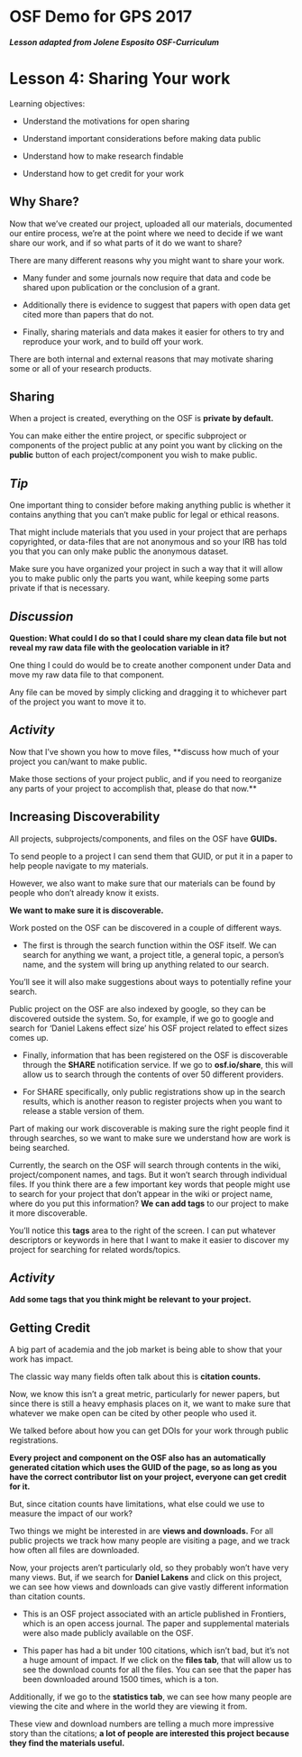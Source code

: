 # OSF Demo for GPS 2017

##### Lesson adapted from Jolene Esposito OSF-Curriculum

# Lesson 4: Sharing Your work

Learning objectives:

* Understand the motivations for open sharing

* Understand important considerations before making data public

* Understand how to make research findable

* Understand how to get credit for your work


## Why Share?
Now that we’ve created our project, uploaded all our materials, documented our entire process, we’re at the point where we need to decide if we want share our work, and if so what parts of it do we want to share?

There are many different reasons why you might want to share your work.

* Many funder and some journals now require that data and code be shared upon publication or the conclusion of a grant.

* Additionally there is evidence to suggest that papers with open data get cited more than papers that do not.

* Finally, sharing materials and data makes it easier for others to try and reproduce your work, and to build off your work.

There are both internal and external reasons that may motivate sharing some or all of your research products.

## Sharing
When a project is created, everything on the OSF is **private by default.**

You can make either the entire project, or specific subproject or components of the project public at any point you want by clicking on the **public** button of each project/component you wish to make public.


## ***Tip***
One important thing to consider before making anything public is whether it contains anything that you can’t make public for legal or ethical reasons.

That might include materials that you used in your project that are perhaps copyrighted, or data-files that are not anonymous and so your IRB has told you that you can only make public the anonymous dataset.

Make sure you have organized your project in such a way that it will allow you to make public only the parts you want, while keeping some parts private if that is necessary.



## ***Discussion***
**Question: What could I do so that I could share my clean data file but not reveal my raw data file with the geolocation variable in it?**

One thing I could do would be to create another component under Data and move my raw data file to that component.

Any file can be moved by simply clicking and dragging it to whichever part of the project you want to move it to.

## ***Activity***
Now that I’ve shown you how to move files, **discuss how much of your project you can/want to make public.

Make those sections of your project public, and if you need to reorganize any parts of your project to accomplish that, please do that now.**


## Increasing Discoverability
All projects, subprojects/components, and files on the OSF have **GUIDs.**

To send people to a project I can send them that GUID, or put it in a paper to help people navigate to my materials.

However, we also want to make sure that our materials can be found by people who don’t already know it exists.

**We want to make sure it is discoverable.**

Work posted on the OSF can be discovered in a couple of different ways.

* The first is through the search function within the OSF itself. We can search for anything we want, a project title, a general topic, a person’s name, and the system will bring up anything related to our search.

You’ll see it will also make suggestions about ways to potentially refine your search.

Public project on the OSF are also indexed by google, so they can be discovered outside the system. So, for example, if we go to google and search for ‘Daniel Lakens effect size’ his OSF project related to effect sizes comes up.

* Finally, information that has been registered on the OSF is discoverable through the **SHARE** notification service. If we go to **osf.io/share**, this will allow us to search through the contents of over 50 different providers.

* For SHARE specifically, only public registrations show up in the search results, which is another reason to register projects when you want to release a stable version of them.


Part of making our work discoverable is making sure the right people find it through searches, so we want to make sure we understand how are work is being searched.

Currently, the search on the OSF will search through contents in the wiki, project/component names, and tags. But it won’t search through individual files.  If you think there are a few important key words that people might use to search for your project that don’t appear in the wiki or project name, where do you put this information? **We can add tags** to our project to make it more discoverable.

You’ll notice this **tags** area to the right of the screen. I can put whatever descriptors or keywords in here that I want to make it easier to discover my project for searching for related words/topics.

## ***Activity***
**Add some tags that you think might be relevant to your project.**


## Getting Credit
A big part of academia and the job market is being able to show that your work has impact.

The classic way many fields often talk about this is **citation counts.**

Now, we know this isn’t a great metric, particularly for newer papers, but since there is still a heavy emphasis places on it, we want to make sure that whatever we make open can be cited by other people who used it.

We talked before about how you can get DOIs for your work through public registrations.

**Every project and component on the OSF also has an automatically generated citation which uses the GUID of the page, so as long as you have the correct contributor list on your project, everyone can get credit for it.**

But, since citation counts have limitations, what else could we use to measure the impact of our work?

Two things we might be interested in are **views and downloads.** For all public projects we track how many people are visiting a page, and we track how often all files are downloaded.

Now, your projects aren’t particularly old, so they probably won’t have very many views. But, if we search for **Daniel Lakens** and click on this project, we can see how views and downloads can give vastly different information than citation counts.
 * This is an OSF project associated with an article published in Frontiers, which is an open access journal. The paper and supplemental materials were also made publicly available on the OSF.

 * This paper has had a bit under 100 citations, which isn’t bad, but it’s not a huge amount of impact. If we click on the **files tab**, that will allow us to see the download counts for all the files. You can see that the paper has been downloaded around 1500 times, which is a ton.

Additionally, if we go to the **statistics tab**, we can see how many people are viewing the cite and where in the world they are viewing it from.

These view and download numbers are telling a much more impressive story than the citations; **a lot of people are interested this project because they find the materials useful.**

